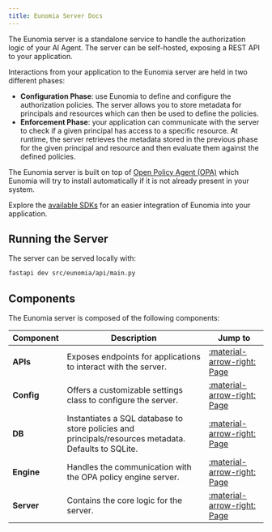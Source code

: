 ```yaml
---
title: Eunomia Server Docs
---
```


The Eunomia server is a standalone service to handle the authorization logic of your AI Agent. The server can be self-hosted, exposing a REST API to your application.

Interactions from your application to the Eunomia server are held in two different phases:

- **Configuration Phase**: use Eunomia to define and configure the authorization policies. The server allows you to store metadata for principals and resources which can then be used to define the policies.
- **Enforcement Phase**: your application can communicate with the server to check if a given principal has access to a specific resource. At runtime, the server retrieves the metadata stored in the previous phase for the given principal and resource and then evaluate them against the defined policies.

The Eunomia server is built on top of [Open Policy Agent (OPA)][opa-website] which Eunomia will try to install automatically if it is not already present in your system.

Explore the [available SDKs](../sdks/index.md#available-sdks) for an easier integration of Eunomia into your application.

## Running the Server

The server can be served locally with:

```bash
fastapi dev src/eunomia/api/main.py
```

## Components

The Eunomia server is composed of the following components:

| Component  | Description                                                                                          | Jump to                                  |
| ---------- | ---------------------------------------------------------------------------------------------------- | ---------------------------------------- |
| **APIs**   | Exposes endpoints for applications to interact with the server.                                      | [:material-arrow-right: Page](apis.md)   |
| **Config** | Offers a customizable settings class to configure the server.                                        | [:material-arrow-right: Page](config.md) |
| **DB**     | Instantiates a SQL database to store policies and principals/resources metadata. Defaults to SQLite. | [:material-arrow-right: Page](db.md)     |
| **Engine** | Handles the communication with the OPA policy engine server.                                         | [:material-arrow-right: Page](engine.md) |
| **Server** | Contains the core logic for the server.                                                              | [:material-arrow-right: Page](server.md) |

[opa-website]: https://www.openpolicyagent.org/
